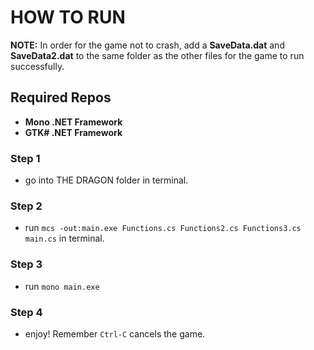 # HOW TO RUN

**NOTE:** In order for the game not to crash, add a **SaveData.dat** and **SaveData2.dat** to the same folder as the other files for the game to run successfully.

## Required Repos
- **Mono .NET Framework**
- **GTK# .NET Framework**

### Step 1
- go into THE DRAGON folder in terminal.
### Step 2
- run ``` mcs -out:main.exe Functions.cs Functions2.cs Functions3.cs main.cs ``` in terminal.
### Step 3
- run ``` mono main.exe ```
### Step 4
- enjoy! Remember ``` Ctrl-C ``` cancels the game.
